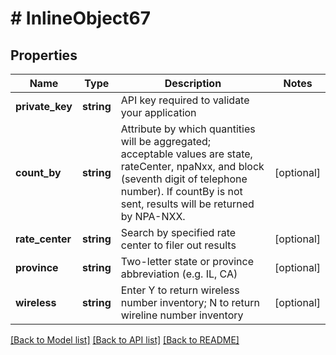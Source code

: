 # # InlineObject67

## Properties

Name | Type | Description | Notes
------------ | ------------- | ------------- | -------------
**private_key** | **string** | API key required to validate your application |
**count_by** | **string** | Attribute by which quantities will be aggregated; acceptable values are state, rateCenter, npaNxx, and block (seventh digit of telephone number). If countBy is not sent, results will be returned by NPA-NXX. | [optional]
**rate_center** | **string** | Search by specified rate center to filer out results | [optional]
**province** | **string** | Two-letter state or province abbreviation (e.g. IL, CA) | [optional]
**wireless** | **string** | Enter Y to return wireless number inventory; N to return wireline number inventory | [optional]

[[Back to Model list]](../../README.md#models) [[Back to API list]](../../README.md#endpoints) [[Back to README]](../../README.md)
